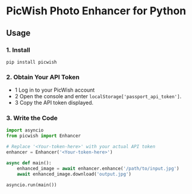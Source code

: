 # PicWish Photo Enhancer for Python

## Usage

### 1. Install
```
pip install picwish
```

### 2. Obtain Your API Token
- 1 Log in to your PicWish account
- 2 Open the console and enter `localStorage['passport_api_token']`.
- 3 Copy the API token displayed.

### 3. Write the Code
```python
import asyncio
from picwish import Enhancer

# Replace '<Your-token-here>' with your actual API token
enhancer = Enhancer('<Your-token-here>')

async def main():
    enhanced_image = await enhancer.enhance('/path/to/input.jpg')
    await enhanced_image.download('output.jpg')

asyncio.run(main())
```
